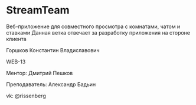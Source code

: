# StreamTeam
Веб-приложение для совместного просмотра с комнатами, чатом и ставками
Данная ветка отвечает за разработку приложения на стороне клиента

Горшков Константин Владиславович

WEB-13

Ментор: Дмитрий Пешков

Преподаватель: Александр Бадьин

vk: @rissenberg
